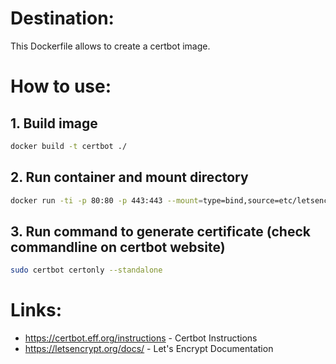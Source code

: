 # Destination: 
This Dockerfile allows to create a certbot image.

# How to use:

## 1. Build image
```sh
docker build -t certbot ./
```

## 2. Run container and mount directory
```sh
docker run -ti -p 80:80 -p 443:443 --mount=type=bind,source=etc/letsencrypt/archive,target=/opt/configs/certs --rm certbot
```

## 3. Run command to generate certificate (check commandline on certbot website)
```sh
sudo certbot certonly --standalone
```

# Links:
* https://certbot.eff.org/instructions - Certbot Instructions
* https://letsencrypt.org/docs/ - Let's Encrypt Documentation
